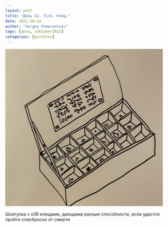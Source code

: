 ```yaml
---
layout: post
title: "День 14. Tick. Клещ."
date: 2021-10-14
author: "Sergey Pomerantsev"
tags: [арты, inktober2021]
categories: [pictures]
---
```


![](/assets/images/inktober21-14.jpg)

Шкатулка с к36 клещами, дающими разные способности, если удастся пройти спасбросок от смерти
